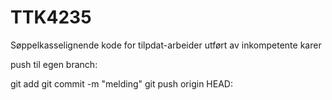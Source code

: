 # TTK4235
Søppelkasselignende kode for tilpdat-arbeider utført av inkompetente karer


push til egen branch:

git add <fil>
git commit -m "melding"
git push origin HEAD:<branchName>
  
